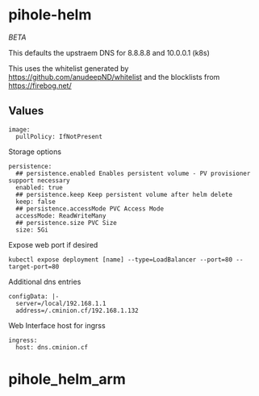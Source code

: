 # pihole-helm


*BETA*

This defaults  the upstraem DNS for 8.8.8.8 and 10.0.0.1 (k8s)

This uses the whitelist generated by https://github.com/anudeepND/whitelist and the blocklists from https://firebog.net/

## Values

```
image:
  pullPolicy: IfNotPresent
```
Storage options 
```
persistence:
  ## persistence.enabled Enables persistent volume - PV provisioner support necessary
  enabled: true
  ## persistence.keep Keep persistent volume after helm delete
  keep: false
  ## persistence.accessMode PVC Access Mode
  accessMode: ReadWriteMany
  ## persistence.size PVC Size
  size: 5Gi
```
Expose web port if desired
```
kubectl expose deployment [name] --type=LoadBalancer --port=80 --target-port=80
```
Additional dns entries
```
configData: |-
  server=/local/192.168.1.1
  address=/.cminion.cf/192.168.1.132
```
Web Interface host for ingrss
```
ingress:
  host: dns.cminion.cf 

```
# pihole_helm_arm
